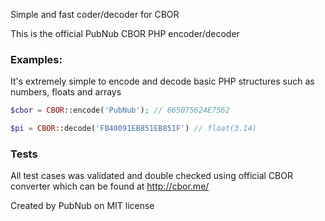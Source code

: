 Simple and fast coder/decoder for CBOR

This is the official PubNub CBOR PHP encoder/decoder


### Examples:
It's extremely simple to encode and decode basic PHP structures such as numbers, floats and arrays

```php
$cbor = CBOR::encode('PubNub'); // 665075624E7562

$pi = CBOR::decode('FB40091EB851EB851F') // float(3.14)

```

### Tests
All test cases was validated and double checked using official CBOR converter which can be found at http://cbor.me/

Created by PubNub on MIT license
